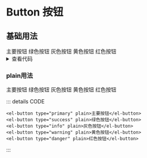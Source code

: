# Button 按钮

## 基础用法

<div class="ui-button">
  <el-button type="primary">主要按钮</el-button>
  <el-button type="success">绿色按钮</el-button>
  <el-button type="info">灰色按钮</el-button>
  <el-button type="warning">黄色按钮</el-button>
  <el-button type="danger">红色按钮</el-button>
</div>

<details>
  <summary>查看代码</summary>

```vue
<template>
  <el-button type="primary">主要按钮</el-button>
  <el-button type="success">绿色按钮</el-button>
  <el-button type="info">灰色按钮</el-button>
  <el-button type="warning">黄色按钮</el-button>
  <el-button type="danger">红色按钮</el-button>
</template>
```

</details>


### plain用法

<div class="ui-button">
  <el-button type="primary" plain>主要按钮</el-button>
  <el-button type="success" plain>绿色按钮</el-button>
  <el-button type="info" plain>灰色按钮</el-button>
  <el-button type="warning" plain>黄色按钮</el-button>
  <el-button type="danger" plain>红色按钮</el-button>
</div>

::: details CODE

``` vue
<el-button type="primary" plain>主要按钮</el-button>
<el-button type="success" plain>绿色按钮</el-button>
<el-button type="info" plain>灰色按钮</el-button>
<el-button type="warning" plain>黄色按钮</el-button>
<el-button type="danger" plain>红色按钮</el-button>
```
:::